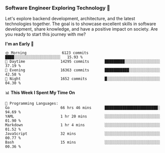 ### Software Engineer Exploring Technology 🚀 

Let's explore backend development, architecture, and the latest technologies together. The goal is to showcase excellent skills in software development, share knowledge, and have a positive impact on society. Are you ready to start this journey with me?

<!--START_SECTION:waka-->
**I'm an Early 🐤** 

```text
🌞 Morning                6123 commits        ████░░░░░░░░░░░░░░░░░░░░░   15.93 % 
🌆 Daytime                14295 commits       █████████░░░░░░░░░░░░░░░░   37.19 % 
🌃 Evening                16363 commits       ███████████░░░░░░░░░░░░░░   42.58 % 
🌙 Night                  1652 commits        █░░░░░░░░░░░░░░░░░░░░░░░░   04.30 % 
```


📊 **This Week I Spent My Time On** 

```text
💬 Programming Languages: 
Go                       66 hrs 46 mins      ████████████████████████░   94.69 % 
YAML                     1 hr 20 mins        ░░░░░░░░░░░░░░░░░░░░░░░░░   01.90 % 
Markdown                 1 hr 4 mins         ░░░░░░░░░░░░░░░░░░░░░░░░░   01.52 % 
JavaScript               32 mins             ░░░░░░░░░░░░░░░░░░░░░░░░░   00.77 % 
Bash                     15 mins             ░░░░░░░░░░░░░░░░░░░░░░░░░   00.36 % 
```


<!--END_SECTION:waka-->
